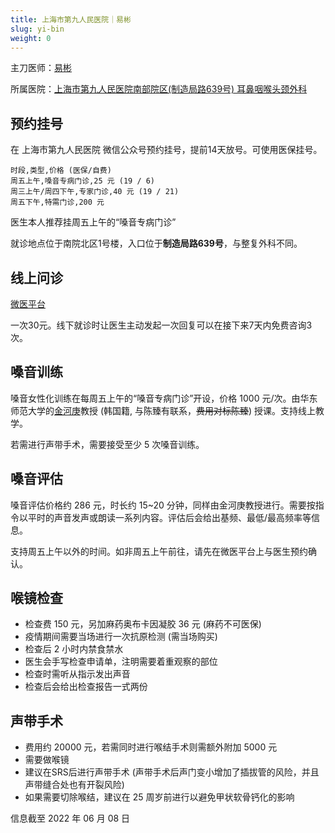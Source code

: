 ```yaml
---
title: 上海市第九人民医院｜易彬
slug: yi-bin
weight: 0
---
```


主刀医师：[易彬](https://www.guahao.com/expert/f48e2634-128e-4f09-9249-a2451b3d60a9000)

所属医院：[上海市第九人民医院南部院区(制造局路639号) 耳鼻咽喉头颈外科](https://amap.com/place/B0FFHGMHP6)

## 预约挂号

在 上海市第九人民医院 微信公众号预约挂号，提前14天放号。可使用医保挂号。

```csv
时段,类型,价格 (医保/自费)
周五上午,嗓音专病门诊,25 元 (19 / 6)
周三上午/周四下午,专家门诊,40 元 (19 / 21)
周五下午,特需门诊,200 元
```

医生本人推荐挂周五上午的“嗓音专病门诊”

就诊地点位于南院北区1号楼，入口位于**制造局路639号**，与整复外科不同。

## 线上问诊

[微医平台](https://www.guahao.com/expert/f48e2634-128e-4f09-9249-a2451b3d60a9000)

一次30元。线下就诊时让医生主动发起一次回复可以在接下来7天内免费咨询3次。

## 嗓音训练

嗓音女性化训练在每周五上午的“嗓音专病门诊”开设，价格 1000 元/次。由华东师范大学的[金河庚](https://faculty.ecnu.edu.cn/_s8/jhg/main.psp)教授 (韩国籍, 与陈臻有联系，~~费用对标陈臻~~) 授课。支持线上教学。

若需进行声带手术，需要接受至少 5 次嗓音训练。

## 嗓音评估

嗓音评估价格约 286 元，时长约 15~20 分钟，同样由金河庚教授进行。需要按指令以平时的声音发声或朗读一系列内容。评估后会给出基频、最低/最高频率等信息。

支持周五上午以外的时间。如非周五上午前往，请先在微医平台上与医生预约确认。

## 喉镜检查

- 检查费 150 元，另加麻药奥布卡因凝胶 36 元 (麻药不可医保)
- 疫情期间需要当场进行一次抗原检测 (需当场购买)
- 检查后 2 小时内禁食禁水
- 医生会手写检查申请单，注明需要着重观察的部位
- 检查时需听从指示发出声音
- 检查后会给出检查报告一式两份

## 声带手术

* 费用约 20000 元，若需同时进行喉结手术则需额外附加 5000 元
* 需要做喉镜
* 建议在SRS后进行声带手术 (声带手术后声门变小增加了插拔管的风险，并且声带缝合处也有开裂风险)
* 如果需要切除喉结，建议在 25 周岁前进行以避免甲状软骨钙化的影响

信息截至 2022 年 06 月 08 日
